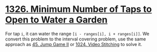 # [1326. Minimum Number of Taps to Open to Water a Garden](https://leetcode.com/problems/minimum-number-of-taps-to-open-to-water-a-garden/)

For tap `i`, it can water the range `[i - ranges[i], i + ranges[i]]`. We convert this problem to the interval covering problem, use the same approach as [45. Jump Game II](../leetcode/45.jump-game-ii.md) or [1024. Video Stitching](../leetcode/1024.video-stitching.md) to solve it.

